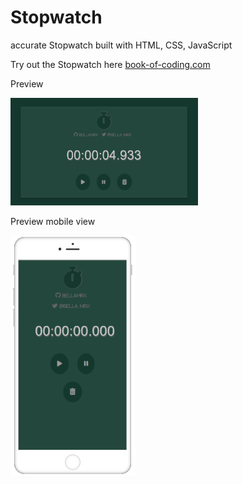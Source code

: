 # Stopwatch

 accurate Stopwatch built with HTML, CSS, JavaScript

 Try out the Stopwatch here [book-of-coding.com](https://book-of-coding.com/build_projects.html#stopwatch)

 Preview

 <img src="images/Preview_Stopwatch.png" width="300">


 Preview mobile view

 <img src="images/Preview_mobile_Stopwatch.PNG" width="200">
